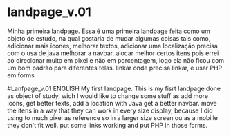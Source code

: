 # landpage_v.01
Minha primeira landpage.
Essa é uma primeira landpage feita como um objeto de estudo, na qual gostaria de mudar algumas coisas tais como,
adicionar mais ícones, melhorar textos, adicionar uma localização precisa com o usa de java
melhorar a navbar.
alocar melhor certos itens pois errei ao direcionar muito em pixel e não em porcentagem, logo ela não
ficou com um bom padrão para diferentes telas.
linkar onde precisa linkar, e usar PHP em forms

#Lanfpage_v.01 ENGLISH
My first landpage.
This is my fisrt landpage done as object of study, wich I would like to change some stuff as add more icons, get better texts, add a location with Java
get a better navbar.
move the itens in a way that they can work in every size display, because I did using to much pixel as reference so in a larger size screen ou as a mobille they don't 
fit well.
put some links working and put PHP in those forms.
